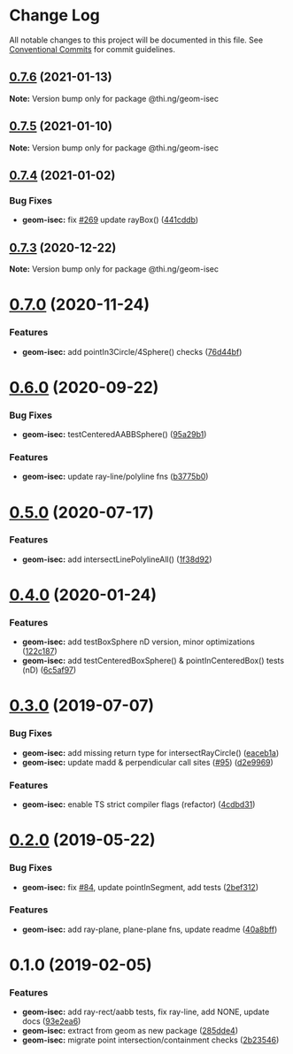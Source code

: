 # Change Log

All notable changes to this project will be documented in this file.
See [Conventional Commits](https://conventionalcommits.org) for commit guidelines.

## [0.7.6](https://github.com/thi-ng/umbrella/compare/@thi.ng/geom-isec@0.7.5...@thi.ng/geom-isec@0.7.6) (2021-01-13)

**Note:** Version bump only for package @thi.ng/geom-isec





## [0.7.5](https://github.com/thi-ng/umbrella/compare/@thi.ng/geom-isec@0.7.4...@thi.ng/geom-isec@0.7.5) (2021-01-10)

**Note:** Version bump only for package @thi.ng/geom-isec





## [0.7.4](https://github.com/thi-ng/umbrella/compare/@thi.ng/geom-isec@0.7.3...@thi.ng/geom-isec@0.7.4) (2021-01-02)


### Bug Fixes

* **geom-isec:** fix [#269](https://github.com/thi-ng/umbrella/issues/269) update rayBox() ([441cddb](https://github.com/thi-ng/umbrella/commit/441cddbdc4707465a182f3fa903a4c6bdc4e9004))





## [0.7.3](https://github.com/thi-ng/umbrella/compare/@thi.ng/geom-isec@0.7.2...@thi.ng/geom-isec@0.7.3) (2020-12-22)

**Note:** Version bump only for package @thi.ng/geom-isec





# [0.7.0](https://github.com/thi-ng/umbrella/compare/@thi.ng/geom-isec@0.6.1...@thi.ng/geom-isec@0.7.0) (2020-11-24)


### Features

* **geom-isec:** add pointIn3Circle/4Sphere() checks ([76d44bf](https://github.com/thi-ng/umbrella/commit/76d44bf9acd0078f5644dad867443ab83721c3c8))





# [0.6.0](https://github.com/thi-ng/umbrella/compare/@thi.ng/geom-isec@0.5.8...@thi.ng/geom-isec@0.6.0) (2020-09-22)


### Bug Fixes

* **geom-isec:** testCenteredAABBSphere() ([95a29b1](https://github.com/thi-ng/umbrella/commit/95a29b199077c741c83f4f78871f9627264f198d))


### Features

* **geom-isec:** update ray-line/polyline fns ([b3775b0](https://github.com/thi-ng/umbrella/commit/b3775b08e1c33cf7c2e94e0a4b119b33e4a104ba))





# [0.5.0](https://github.com/thi-ng/umbrella/compare/@thi.ng/geom-isec@0.4.26...@thi.ng/geom-isec@0.5.0) (2020-07-17)


### Features

* **geom-isec:** add intersectLinePolylineAll() ([1f38d92](https://github.com/thi-ng/umbrella/commit/1f38d92e0d88c855251fa14627975b0bb1c7cf39))





# [0.4.0](https://github.com/thi-ng/umbrella/compare/@thi.ng/geom-isec@0.3.10...@thi.ng/geom-isec@0.4.0) (2020-01-24)

### Features

* **geom-isec:** add testBoxSphere nD version, minor optimizations ([122c187](https://github.com/thi-ng/umbrella/commit/122c1876375f638b35f9f576824f2af081008081))
* **geom-isec:** add testCenteredBoxSphere() & pointInCenteredBox() tests (nD) ([6c5af97](https://github.com/thi-ng/umbrella/commit/6c5af97a8da9bce307bc76f956c185c5e75a9e8d))

# [0.3.0](https://github.com/thi-ng/umbrella/compare/@thi.ng/geom-isec@0.2.0...@thi.ng/geom-isec@0.3.0) (2019-07-07)

### Bug Fixes

* **geom-isec:** add missing return type for intersectRayCircle() ([eaceb1a](https://github.com/thi-ng/umbrella/commit/eaceb1a))
* **geom-isec:** update madd & perpendicular call sites ([#95](https://github.com/thi-ng/umbrella/issues/95)) ([d2e9969](https://github.com/thi-ng/umbrella/commit/d2e9969))

### Features

* **geom-isec:** enable TS strict compiler flags (refactor) ([4cdbd31](https://github.com/thi-ng/umbrella/commit/4cdbd31))

# [0.2.0](https://github.com/thi-ng/umbrella/compare/@thi.ng/geom-isec@0.1.16...@thi.ng/geom-isec@0.2.0) (2019-05-22)

### Bug Fixes

* **geom-isec:** fix [#84](https://github.com/thi-ng/umbrella/issues/84), update pointInSegment, add tests ([2bef312](https://github.com/thi-ng/umbrella/commit/2bef312))

### Features

* **geom-isec:** add ray-plane, plane-plane fns, update readme ([40a8bff](https://github.com/thi-ng/umbrella/commit/40a8bff))

# 0.1.0 (2019-02-05)

### Features

* **geom-isec:** add ray-rect/aabb tests, fix ray-line, add NONE, update docs ([93e2ea6](https://github.com/thi-ng/umbrella/commit/93e2ea6))
* **geom-isec:** extract from geom as new package ([285dde4](https://github.com/thi-ng/umbrella/commit/285dde4))
* **geom-isec:** migrate point intersection/containment checks ([2b23546](https://github.com/thi-ng/umbrella/commit/2b23546))

